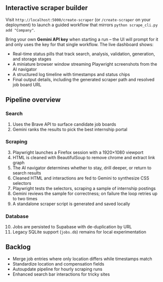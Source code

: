 ## Interactive scraper builder

Visit `http://localhost:5000/create-scraper` (or `/create-scraper` on your deployment) to launch a guided workflow that mirrors `python scrape_cli.py add "Company"`.

Bring your own **Gemini API key** when starting a run – the UI will prompt for it and only uses the key for that single workflow. The live dashboard shows:

* Real-time status pills that track search, analysis, validation, generation, and storage stages
* A miniature browser window streaming Playwright screenshots from the AI navigator
* A structured log timeline with timestamps and status chips
* Final output details, including the generated scraper path and resolved job board URL

## Pipeline overview

### Search
1. Uses the Brave API to surface candidate job boards
2. Gemini ranks the results to pick the best internship portal

### Scraping
3. Playwright launches a Firefox session with a 1920×1080 viewport
4. HTML is cleaned with BeautifulSoup to remove chrome and extract link graph
5. The AI navigator determines whether to stay, drill deeper, or return to search results
6. Cleaned HTML and interactions are fed to Gemini to synthesize CSS selectors
7. Playwright tests the selectors, scraping a sample of internship postings
8. Gemini reviews the sample for correctness; on failure the loop retries up to two times
9. A standalone scraper script is generated and saved locally

### Database
10. Jobs are persisted to Supabase with de-duplication by URL
11. Legacy SQLite support (`jobs.db`) remains for local experimentation

## Backlog
* Merge job entries where only location differs while timestamps match
* Standardize location and compensation fields
* Autoupdate pipeline for hourly scraping runs
* Enhanced search bar interactions for tricky sites
